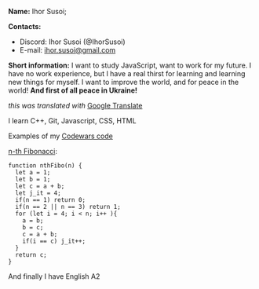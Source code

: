 **Name:** Ihor Susoi;

**Contacts:** 
  * Discord: Ihor Susoi (@IhorSusoi)
  * E-mail: ihor.susoi@gmail.com

**Short information:** I want to study JavaScript, want to work for my future.
I have no work experience, but I have a real thirst for learning and learning new things for myself.
I want to improve the world, and for peace in the world!
**And first of all peace in Ukraine!**

*this was translated with* [Google Translate](https://translate.google.com/)

I learn C++, Git, Javascript, CSS, HTML

Examples of my [Codewars code](https://www.codewars.com/users/IhorSusoi)

[n-th Fibonacci](https://www.codewars.com/kata/522551eee9abb932420004a0):

```
function nthFibo(n) {
  let a = 1;
  let b = 1;
  let c = a + b;
  let j_it = 4;
  if(n == 1) return 0;
  if(n == 2 || n == 3) return 1;
  for (let i = 4; i < n; i++ ){
    a = b;
    b = c;
    c = a + b;
    if(i == c) j_it++;
  }
  return c;
}

```

And finally I have English A2